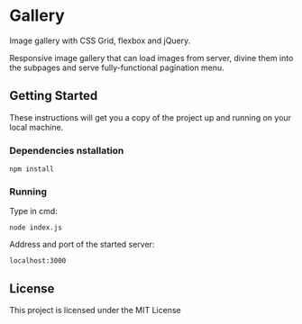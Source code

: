 # Gallery

Image gallery with CSS Grid, flexbox and jQuery.

Responsive image gallery that can load images from server,
divine them into the subpages and serve
fully-functional pagination menu.

## Getting Started

These instructions will get you a copy of the project up and running on your local machine.

### Dependencies nstallation

```
npm install
```

### Running

Type in cmd:

```
node index.js
```

Address and port of the started server:

```
localhost:3000
```

## License

This project is licensed under the MIT License
